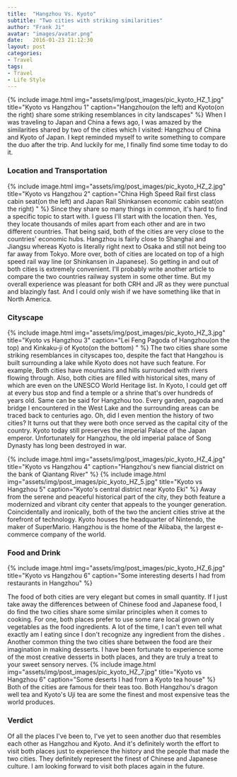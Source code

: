 ```yaml
---
title:  "Hangzhou Vs. Kyoto"
subtitle: "Two cities with striking similarities"
author: "Frank Ji"
avatar: "images/avatar.png"
date:   2016-01-23 21:12:30
layout: post
categories:
- Travel
tags:
- Travel
- Life Style
---
```

{% include image.html img="assets/img/post_images/pic_kyoto_HZ_1.jpg" title="Kyoto vs Hangzhou 1" caption="Hangzhou(on the left) and Kyoto(on the right) share some striking resemblances in city landscapes" %}
When I was traveling to Japan and China a fews ago, I was amazed by the similarities shared by two of the cities which I visited: Hangzhou of China and Kyoto of Japan. I kept reminded myself to write something to compare the duo after the trip. And luckily for me, I finally find some time today to do it.

<!--break-->
<h3>Location and Transportation</h3>
{% include image.html img="assets/img/post_images/pic_kyoto_HZ_2.jpg" title="Kyoto vs Hangzhou 2" caption="China High Speed Rail first class cabin seat(on the left) and Japan Rail Shinkansen economic cabin seat(on the right) " %}
Since they share so many things in common, it's hard to find a specific topic to start with. I guess I'll start with the location then. Yes, they locate thousands of miles apart from each other and are in two different countries. That being said, both of the cities are very close to the countries' economic hubs. Hangzhou is fairly close to Shanghai and Jiangsu whereas Kyoto is literally right next to Osaka and still not being too far away from Tokyo. More over, both of cities are located on top of a high speed rail way line (or Shinkansen in Japanese). So getting in and out of both cities is extremely convenient. I'll probably write another article to compare the two countries railway system in some other time. But my overall experience was pleasant for both CRH and JR as they were punctual and blazingly fast. And I could only wish if we have something like that in North America.

<h3>Cityscape</h3>
{% include image.html img="assets/img/post_images/pic_kyoto_HZ_3.jpg" title="Kyoto vs Hangzhou 3" caption="Lei Feng Pagoda of Hangzhou(on the top) and Kinkaku-ji of Kyoto(on the bottom) " %}
The two cities share some striking resemblances in cityscapes too, despite the fact that Hangzhou is built surrounding a lake while Kyoto does not have such feature. For example, Both cities have mountains and hills surrounded with rivers flowing through. Also, both cities are filled with historical sites, many of which are even on the UNESCO World Heritage list. In Kyoto, I could get off at every bus stop and find a temple or a shrine that's over hundreds of years old. Same can be said  for Hangzhou too. Every garden, pagoda and bridge I encountered in the West Lake and the surrounding areas can be traced back to centuries ago. Oh, did I even mention the history of two cities? It turns out that they were both once served as the capital city of the country. Kyoto today still preserves the imperial Palace of the Japan emperor. Unfortunately for Hangzhou, the old imperial palace of Song Dynasty has long been destroyed in war.

{% include image.html img="assets/img/post_images/pic_kyoto_HZ_4.jpg" title="Kyoto vs Hangzhou 4" caption="Hangzhou's new fiancial district on the bank of Qiantang River" %}
{% include image.html img="assets/img/post_images/pic_kyoto_HZ_5.jpg" title="Kyoto vs Hangzhou 5" caption="Kyoto's central district near Kyoto Eki" %}
Away from the serene and peaceful historical part of the city, they both feature a modernized and vibrant city center that appeals to the younger generation. Coincidentally and ironically, both of the two the ancient cities strive at the forefront of technology. Kyoto houses the headquarter of Nintendo, the maker of SuperMario. Hangzhou is the home of the Alibaba, the largest e-commerce company of the world.

<h3>Food and Drink</h3>
{% include image.html img="assets/img/post_images/pic_kyoto_HZ_6.jpg" title="Kyoto vs Hangzhou 6" caption="Some interesting deserts I had from restaurants in Hangzhou" %}

The food of both cities are very elegant but comes in small quantity. If I just take away the differences between of Chinese food and Japanese food, I do find the two cities share some similar principles when it comes to cooking. For one, both places prefer to use some rare local grown only vegetables as the food ingredients. A lot of the time, I can't even tell what exactly am I eating since I don't recognize any ingredient from the dishes . Another common thing the two cities share between the food are their imagination in making desserts. I have been fortunate to experience some of the most creative desserts in both places, and they are truly a treat to your sweet sensory nerves.
{% include image.html img="assets/img/post_images/pic_kyoto_HZ_7.jpg" title="Kyoto vs Hangzhou 6" caption="Some deserts I had from a Kyoto tea house" %}
Both of the cities are famous for their teas too. Both Hangzhou's dragon well tea and Kyoto's Uji tea are some the finest and most expensive teas the world produces.

<h3>Verdict</h3>
Of all the places I've been to, I've yet to seen another duo that resembles each other as Hangzhou and Kyoto. And it's definitely worth the effort to visit both places just to experience the history and the people that made the two cities. They definitely represent the finest of Chinese and Japanese culture. I am looking forward to visit both places again in the future.
